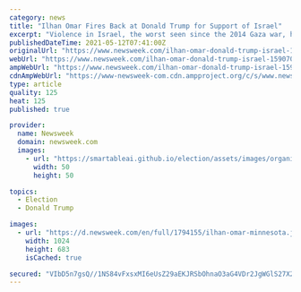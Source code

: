 ```yaml
---
category: news
title: "Ilhan Omar Fires Back at Donald Trump for Support of Israel"
excerpt: "Violence in Israel, the worst seen since the 2014 Gaza war, has left at least 36 people dead—five Israelis and 31 Palestinians."
publishedDateTime: 2021-05-12T07:41:00Z
originalUrl: "https://www.newsweek.com/ilhan-omar-donald-trump-israel-1590708"
webUrl: "https://www.newsweek.com/ilhan-omar-donald-trump-israel-1590708"
ampWebUrl: "https://www.newsweek.com/ilhan-omar-donald-trump-israel-1590708?amp=1"
cdnAmpWebUrl: "https://www-newsweek-com.cdn.ampproject.org/c/s/www.newsweek.com/ilhan-omar-donald-trump-israel-1590708?amp=1"
type: article
quality: 125
heat: 125
published: true

provider:
  name: Newsweek
  domain: newsweek.com
  images:
    - url: "https://smartableai.github.io/election/assets/images/organizations/newsweek.com-50x50.jpg"
      width: 50
      height: 50

topics:
  - Election
  - Donald Trump

images:
  - url: "https://d.newsweek.com/en/full/1794155/ilhan-omar-minnesota.jpg"
    width: 1024
    height: 683
    isCached: true

secured: "VIbD5n7gsQ//1NS84vFxsxMI6eUsZ29aEKJRSbOhnaO3aG4VDr2JgWGlS27X2Up74R/HaQ8GezHNE8QUxY9aR8D+L58bGJ2knxFA7fyFA2+S4MYECbi5Gc1QRk/vI0dnpKdikwBd/0zKnc1BP/5gcFKuXpbWNRcj7/uJaS7tfZX4C2W23KKuLcfYuX67LPPGIz8H7vno7UkTVCLbhEcz67tDJ8rsdzReVRlxM3DlroMiLDX6cqxdEVkwORy4n3DoMjnBQoscCjQxwP5ICPcOXREtD1uH/fKf28xWXwemsO03hLRNBYqq//QSUUDb1T71YTatdTrkxdIjv6EPu3R/S01EllEXPx9H3MbjWxp7V68=;p5j+jv8DnbIHddsM5AI+1Q=="
---
```


